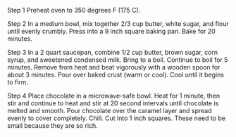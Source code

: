 Step 1
Preheat oven to 350 degrees F (175 C).

Step 2
In a medium bowl, mix together 2/3 cup butter, white sugar, and flour until evenly crumbly. Press into a 9 inch square baking pan. Bake for 20 minutes.

Step 3
In a 2 quart saucepan, combine 1/2 cup butter, brown sugar, corn syrup, and sweetened condensed milk. Bring to a boil. Continue to boil for 5 minutes. Remove from heat and beat vigorously with a wooden spoon for about 3 minutes. Pour over baked crust (warm or cool). Cool until it begins to firm.

Step 4
Place chocolate in a microwave-safe bowl. Heat for 1 minute, then stir and continue to heat and stir at 20 second intervals until chocolate is melted and smooth. Pour chocolate over the caramel layer and spread evenly to cover completely. Chill. Cut into 1 inch squares. These need to be small because they are so rich.